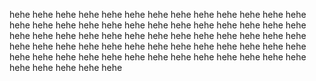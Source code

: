 
hehe
hehe
hehe
hehe
hehe
hehe
hehe
hehe
hehe
hehe
hehe
hehe
hehe
hehe
hehe
hehe
hehe
hehe
hehe
hehe
hehe
hehe
hehe
hehe
hehe
hehe
hehe
hehe
hehe
hehe
hehe
hehe
hehe
hehe
hehe
hehe
hehe
hehe
hehe
hehe
hehe
hehe
hehe
hehe
hehe
hehe
hehe
hehe
hehe
hehe
hehe
hehe
hehe
hehe
hehe
hehe
hehe
hehe
hehe
hehe
hehe
hehe
hehe
hehe
hehe
hehe
hehe
hehe
hehe
hehe
